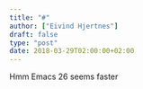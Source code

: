 ```yaml
---
title: "#"
author: ["Eivind Hjertnes"]
draft: false
type: "post"
date: 2018-03-29T02:00:00+02:00
---
```


Hmm Emacs 26 seems faster
